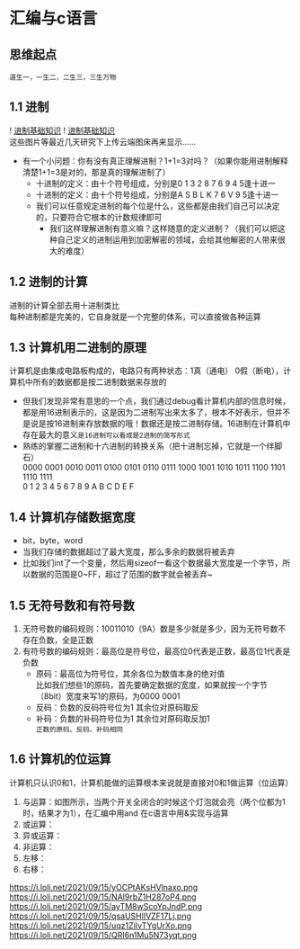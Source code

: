 # 汇编与c语言
     
## 思维起点
` 道生一，一生二，二生三，三生万物 `     
     
## 1.1 进制
! [进制基础知识](https://i.loli.net/2021/09/14/zI6r8hfE5jVmkJp.png)
! [进制基础知识](https://i.loli.net/2021/09/14/DjQ3GdYP2U6rpef.png)    
这些图片等最近几天研究下上传云端图床再来显示……
    
* 有一个小问题：你有没有真正理解进制？1+1=3对吗？（如果你能用进制解释清楚1+1=3是对的，那是真的理解进制了）           
     * 十进制的定义：由十个符号组成，分别是0 1 3 2 8 7 6 9 4 5逢十进一   
     * 十进制的定义：由十个符号组成，分别是A S B L K 7 6 V 9 5逢十进一 
     * 我们可以任意规定进制的每个位是什么，这些都是由我们自己可以决定的，只要符合它根本的计数规律即可
          * 我们这样理解进制有意义嘛？这样随意的定义进制？（我们可以把这种自己定义的进制运用到加密解密的领域，会给其他解密的人带来很大的难度）    
      
 ## 1.2 进制的计算
 进制的计算全部去用十进制类比     
 每种进制都是完美的，它自身就是一个完整的体系，可以直接做各种运算        
 ## 1.3 计算机用二进制的原理
 计算机是由集成电路板构成的，电路只有两种状态：1真（通电） 0假（断电），计算机中所有的数据都是按二进制数据来存放的
 * 但我们发现非常有意思的一个点，我们通过debug看计算机内部的信息时候，都是用16进制表示的，这是因为二进制写出来太多了，根本不好表示，但并不是说是按16进制来存放数据的哦！数据还是按二进制存储。16进制在计算机中存在最大的意义`是16进制可以看成是2进制的简写形式`
 * 熟练的掌握二进制和十六进制的转换关系（把十进制忘掉，它就是一个绊脚石）       
 0000 0001 0010 0011 0100 0101 0110 0111 1000 1001 1010 1011 1100 1101 1110 1111     
 0     1     2    3    4    5    6   7    8     9    A    B    C    D    E    F
          
 ## 1.4 计算机存储数据宽度
 * bit，byte，word
 * 当我们存储的数据超过了最大宽度，那么多余的数据将被丢弃 
 * 比如我们int了一个变量，然后用sizeof一看这个数据最大宽度是一个字节，所以数据的范围是0~FF，超过了范围的数字就会被丢弃~
 ## 1.5 无符号数和有符号数
1. 无符号数的编码规则：10011010（9A）数是多少就是多少，因为无符号数不存在负数，全是正数
2. 有符号数的编码规则：最高位是符号位，最高位0代表是正数，最高位1代表是负数
     * 原码：最高位为符号位，其余各位为数值本身的绝对值     
        比如我们想些1的原码，首先要确定数据的宽度，如果就按一个字节（8bit）宽度来写1的原码，为0000 0001
     * 反码：负数的反码符号位为1 其余位对原码取反
     * 补码：负数的补码符号位为1 其余位对原码取反加1            
     `正数的原码、反码、补码相同`      
  ## 1.6 计算机的位运算
  计算机只认识0和1，计算机能做的运算根本来说就是直接对0和1做运算（位运算）
  1. 与运算：如图所示，当两个开关全闭合的时候这个灯泡就会亮（两个位都为1时，结果才为1），在汇编中用and 在c语言中用&实现与运算
  2. 或运算：
  3. 异或运算：
  4. 非运算：
  5. 左移：
  6. 右移：
     

https://i.loli.net/2021/09/15/yOCPtAKsHVlnaxo.png        
https://i.loli.net/2021/09/15/NAl9rbZ1H287oP4.png               
https://i.loli.net/2021/09/15/ayTM8wScoYpJndP.png               
https://i.loli.net/2021/09/15/qsaUSHlIVZF17Lj.png                
https://i.loli.net/2021/09/15/uqz1ZiIvTYgUrXo.png                 
https://i.loli.net/2021/09/15/QRl6n1Mu5N73yqt.png                   


 
 
 
 
 


               
                 











